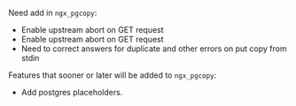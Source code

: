 Need add in `ngx_pgcopy`:

* Enable upstream abort on GET request
* Enable upstream abort on GET request
* Need to correct answers for duplicate and other errors on put copy from stdin


Features that sooner or later will be added to `ngx_pgcopy`:

* Add postgres placeholders.
